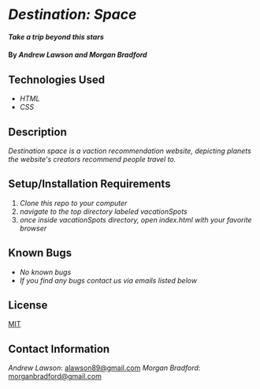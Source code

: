 # _Destination: Space_

#### _Take a trip beyond this stars_

#### By _**Andrew Lawson and Morgan Bradford**_

## Technologies Used

* _HTML_
* _CSS_

## Description

_Destination space is a vaction recommendation website, depicting planets the website's creators recommend people travel to._

## Setup/Installation Requirements

1. _Clone this repo to your computer_
2. _navigate to the top directory labeled vacationSpots_
3. _once inside vacationSpots directory, open index.html with your favorite browser_

## Known Bugs

* _No known bugs_
* _If you find any bugs contact us via emails listed below_

## License

[MIT](LICENSE.txt)

## Contact Information

_Andrew Lawson_: alawson89@gmail.com
_Morgan Bradford_: morganbradford@gmail.com